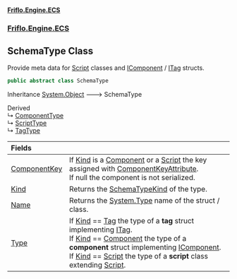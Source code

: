 #### [Friflo.Engine.ECS](index.md 'index')
### [Friflo.Engine.ECS](Friflo.Engine.ECS.md 'Friflo.Engine.ECS')

## SchemaType Class

Provide meta data for [Script](Script.md 'Friflo.Engine.ECS.Script') classes and [IComponent](IComponent.md 'Friflo.Engine.ECS.IComponent') / [ITag](ITag.md 'Friflo.Engine.ECS.ITag') structs.

```csharp
public abstract class SchemaType
```

Inheritance [System.Object](https://docs.microsoft.com/en-us/dotnet/api/System.Object 'System.Object') &#129106; SchemaType

Derived  
&#8627; [ComponentType](ComponentType.md 'Friflo.Engine.ECS.ComponentType')  
&#8627; [ScriptType](ScriptType.md 'Friflo.Engine.ECS.ScriptType')  
&#8627; [TagType](TagType.md 'Friflo.Engine.ECS.TagType')

| Fields | |
| :--- | :--- |
| [ComponentKey](SchemaType.ComponentKey.md 'Friflo.Engine.ECS.SchemaType.ComponentKey') | If [Kind](SchemaType.Kind.md 'Friflo.Engine.ECS.SchemaType.Kind') is a [Component](SchemaTypeKind.md#Friflo.Engine.ECS.SchemaTypeKind.Component 'Friflo.Engine.ECS.SchemaTypeKind.Component') or a [Script](Script.md 'Friflo.Engine.ECS.Script') the key assigned with [ComponentKeyAttribute](ComponentKeyAttribute.md 'Friflo.Engine.ECS.ComponentKeyAttribute').<br/> If null the component is not serialized. |
| [Kind](SchemaType.Kind.md 'Friflo.Engine.ECS.SchemaType.Kind') | Returns the [SchemaTypeKind](SchemaTypeKind.md 'Friflo.Engine.ECS.SchemaTypeKind') of the type. |
| [Name](SchemaType.Name.md 'Friflo.Engine.ECS.SchemaType.Name') | Returns the [System.Type](https://docs.microsoft.com/en-us/dotnet/api/System.Type 'System.Type') name of the struct / class. |
| [Type](SchemaType.Type.md 'Friflo.Engine.ECS.SchemaType.Type') | If [Kind](SchemaType.Kind.md 'Friflo.Engine.ECS.SchemaType.Kind') == [Tag](SchemaTypeKind.md#Friflo.Engine.ECS.SchemaTypeKind.Tag 'Friflo.Engine.ECS.SchemaTypeKind.Tag') the type of a <b>tag</b> struct implementing [ITag](ITag.md 'Friflo.Engine.ECS.ITag').<br/> If [Kind](SchemaType.Kind.md 'Friflo.Engine.ECS.SchemaType.Kind') == [Component](SchemaTypeKind.md#Friflo.Engine.ECS.SchemaTypeKind.Component 'Friflo.Engine.ECS.SchemaTypeKind.Component') the type of a <b>component</b> struct implementing [IComponent](IComponent.md 'Friflo.Engine.ECS.IComponent').<br/> If [Kind](SchemaType.Kind.md 'Friflo.Engine.ECS.SchemaType.Kind') == [Script](Script.md 'Friflo.Engine.ECS.Script') the type of a <b>script</b> class extending [Script](Script.md 'Friflo.Engine.ECS.Script').<br/> |
